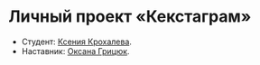 # Личный проект «Кекстаграм»

* Студент: [Ксения Крохалева](https://up.htmlacademy.ru/javascript/27/user/2040395).
* Наставник: [Оксана Грицюк](https://htmlacademy.ru/profile/id2136551).
